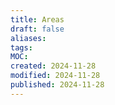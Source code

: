 ```yaml
---
title: Areas
draft: false
aliases: 
tags: 
MOC: 
created: 2024-11-28
modified: 2024-11-28
published: 2024-11-28
---
```


